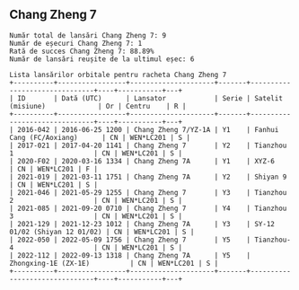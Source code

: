 ## Chang Zheng 7

    Număr total de lansări Chang Zheng 7: 9
    Număr de eșecuri Chang Zheng 7: 1
    Rată de succes Chang Zheng 7: 88.89%
    Număr de lansări reușite de la ultimul eșec: 6
    
    Lista lansărilor orbitale pentru racheta Chang Zheng 7
    +----------+-----------------+---------------------+-------+-------------------------------+----+-----------+---+
    | ID       | Dată (UTC)      | Lansator            | Serie | Satelit (misiune)             | Or | Centru    | R |
    +----------+-----------------+---------------------+-------+-------------------------------+----+-----------+---+
    | 2016-042 | 2016-06-25 1200 | Chang Zheng 7/YZ-1A | Y1    | Fanhui Cang (FC/Aoxiang)      | CN | WEN*LC201 | S |
    | 2017-021 | 2017-04-20 1141 | Chang Zheng 7       | Y2    | Tianzhou 1                    | CN | WEN*LC201 | S |
    | 2020-F02 | 2020-03-16 1334 | Chang Zheng 7A      | Y1    | XYZ-6                         | CN | WEN*LC201 | F |
    | 2021-019 | 2021-03-11 1751 | Chang Zheng 7A      | Y2    | Shiyan 9                      | CN | WEN*LC201 | S |
    | 2021-046 | 2021-05-29 1255 | Chang Zheng 7       | Y3    | Tianzhou 2                    | CN | WEN*LC201 | S |
    | 2021-085 | 2021-09-20 0710 | Chang Zheng 7       | Y4    | Tianzhou 3                    | CN | WEN*LC201 | S |
    | 2021-129 | 2021-12-23 1012 | Chang Zheng 7A      | Y3    | SY-12 01/02 (Shiyan 12 01/02) | CN | WEN*LC201 | S |
    | 2022-050 | 2022-05-09 1756 | Chang Zheng 7       | Y5    | Tianzhou-4                    | CN | WEN*LC201 | S |
    | 2022-112 | 2022-09-13 1318 | Chang Zheng 7A      | Y5    | Zhongxing-1E (ZX-1E)          | CN | WEN*LC201 | S |
    +----------+-----------------+---------------------+-------+-------------------------------+----+-----------+---+
    

